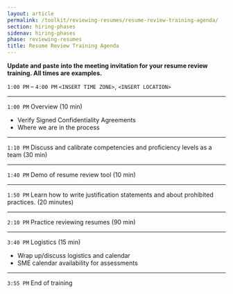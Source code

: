 ```yaml
---
layout: article
permalink: /toolkit/reviewing-resumes/resume-review-training-agenda/
section: hiring-phases
sidenav: hiring-phases
phase: reviewing-resumes
title: Resume Review Training Agenda
---
```


__Update and paste into the meeting invitation for your resume review training. All times are examples.__

`1:00 PM` – `4:00 PM` `<INSERT TIME ZONE>`, `<INSERT LOCATION>`

---

`1:00 PM` Overview (10 min)
- Verify Signed Confidentiality Agreements
- Where we are in the process

---

`1:10 PM` Discuss and calibrate competencies and proficiency levels as a team (30 min)

---

`1:40 PM` Demo of resume review tool (10 min)

---

`1:50 PM` Learn how to write justification statements and about prohibited practices. (20 minutes)

---

`2:10 PM` Practice reviewing resumes (90 min)

---

`3:40 PM` Logistics (15 min)
- Wrap up/discuss logistics and calendar 
- SME calendar availability for assessments

---
`3:55 PM` End of training
